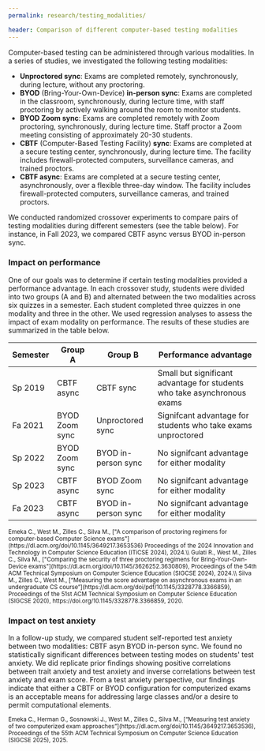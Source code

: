 ```yaml
---
permalink: research/testing_modalities/

header: Comparison of different computer-based testing modalities
---
```


Computer-based testing can be administered through various modalities. In a series of studies, we investigated the following testing modalities:

- **Unproctored sync**: Exams are completed remotely, synchronously, during lecture, without any proctoring.
- **BYOD** (Bring-Your-Own-Device) **in-person sync**: Exams are completed in the classroom, synchronously, during lecture time, with staff proctoring by actively walking around the room to monitor students.
- **BYOD Zoom sync**: Exams are completed remotely with Zoom proctoring, synchronously, during lecture time. Staff proctor a Zoom meeting consisting of approximately 20-30 students.
- **CBTF** (Computer-Based Testing Facility) **sync**: Exams are completed at a secure testing center, synchronously, during lecture time. The facility includes firewall-protected computers, surveillance cameras, and trained proctors.
- **CBTF async**: Exams are completed at a secure testing center, asynchronously, over a flexible three-day window. The facility includes firewall-protected computers, surveillance cameras, and trained proctors.

We conducted randomized crossover experiments to compare pairs of testing modalities during different semesters (see the table below). For instance, in Fall 2023, we compared CBTF async versus BYOD in-person sync. 

### Impact on performance

One of our goals was to determine if certain testing modalities provided a performance advantage. In each crossover study, students were divided into two groups (A and B) and alternated between the two modalities across six quizzes in a semester. Each student completed three quizzes in one modality and three in the other. We used regression analyses to assess the impact of exam modality on performance. The results of these studies are summarized in the table below.

<table class="table table-striped" >
  <thead>
    <tr>
      <th scope="col" >Semester</th>
      <th scope="col">Group A</th>
      <th scope="col">Group B</th>
      <th scope="col">Performance advantage</th>
    </tr>
  </thead>
  <tbody>
    <tr>
      <td> Sp 2019</td>
      <td> CBTF async </td>
      <td> CBTF sync</td>
      <td> Small but significant advantage for students who take asynchronous exams </td>
    </tr>
    <tr>
      <td> Fa 2021 </td>
      <td> BYOD Zoom sync </td>
      <td> Unproctored sync </td>
      <td> Signifcant advantage for students who take exams unproctored </td>
    </tr>
    <tr>
      <td> Sp 2022 </td>
      <td> BYOD Zoom sync</td> 
      <td> BYOD in-person sync</td>
      <td> No signifcant advantage for either modality </td>
    </tr>
    <tr>
      <td> Sp 2023 </td>
      <td> CBTF async </td>
      <td> BYOD Zoom sync </td>
      <td> No signifcant advantage for either modality </td>
    </tr>
    <tr>
      <td> Fa 2023 </td>
      <td> CBTF async </td>
      <td> BYOD in-person sync </td>
      <td> No signifcant advantage for either modality </td>
    </tr>
  </tbody>
</table>

<small>
Emeka C., West M., Zilles C., Silva M., ["A comparison of proctoring regimens for computer-based Computer Science exams"](https://dl.acm.org/doi/10.1145/3649217.3653536) Proceedings of the 2024 Innovation and Technology in Computer Science Education (ITiCSE 2024), 2024.\\
Gulati R., West M., Zilles C., Silva M., ["Comparing the security of three proctoring regimens for Bring-Your-Own-Device exams"](https://dl.acm.org/doi/10.1145/3626252.3630809), Proceedings of the 54th ACM Technical Symposium on Computer Science Education (SIGCSE 2024), 2024.\\
Silva M., Zilles C., West M., [“Measuring the score advantage on asynchronous exams in an undergraduate CS course”](https://dl.acm.org/doi/pdf/10.1145/3328778.3366859), Proceedings of the 51st ACM Technical Symposium on Computer Science Education (SIGCSE 2020), https://doi.org/10.1145/3328778.3366859, 2020.
</small>

### Impact on test anxiety

In a follow-up study, we compared student self-reported test anxiety between two modalities: CBTF asyn BYOD in-person sync. 
We found no statistically significant differences between testing modes on  students' test anxiety.  We did replicate prior findings showing positive correlations between trait anxiety and test anxiety and inverse correlations between test anxiety and exam score. From a test anxiety perspective, our findings indicate that either a CBTF or BYOD configuration for computerized exams is an acceptable means for addressing large classes and/or a desire to permit computational elements.

<small>
Emeka C., Herman G., Sosnowski J., West M., Zilles C., Silva M., [“Measuring test anxiety of two computerized exam approaches”](https://dl.acm.org/doi/10.1145/3649217.3653536), Proceedings of the 55th ACM Technical Symposium on Computer Science Education (SIGCSE 2025), 2025.
</small>